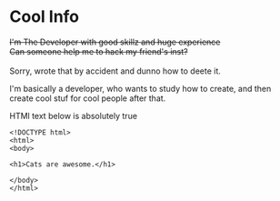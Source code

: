 # Cool Info
~~I'm The Developer with good skillz and huge experience~~ <br>
~~Can someone help me to hack my friend's inst?~~ <br><br>
Sorry, wrote that by accident and dunno how to deete it.

I'm basically a developer, who wants to study how to create, and then create cool stuf for cool people after that. <br>


HTMl text below is absolutely true
```
<!DOCTYPE html>
<html>
<body>

<h1>Cats are awesome.</h1>

</body>
</html>
```
 
